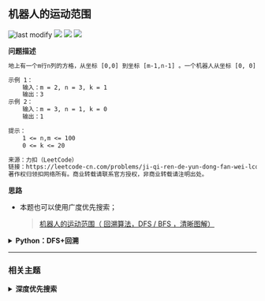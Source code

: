 ## 机器人的运动范围
<!--START_SECTION:badge-->

![last modify](https://img.shields.io/static/v1?label=last%20modify&message=2025-07-08%2016%3A53%3A13&label_color=gray&color=thistle&style=flat-square)
[![](https://img.shields.io/static/v1?label=&message=%E4%B8%AD%E7%AD%89&label_color=gray&color=yellow&style=flat-square)](../../../README.md#中等)
[![](https://img.shields.io/static/v1?label=&message=%E5%89%91%E6%8C%87Offer&label_color=gray&color=green&style=flat-square)](../../../README.md#剑指offer)
[![](https://img.shields.io/static/v1?label=&message=%E6%B7%B1%E5%BA%A6%E4%BC%98%E5%85%88%E6%90%9C%E7%B4%A2&label_color=gray&color=blue&style=flat-square)](../../../README.md#深度优先搜索)

<!--END_SECTION:badge-->
<!--info
tags: [DFS]
source: 剑指Offer
level: 中等
number: '1300'
name: 机器人的运动范围
companies: []
-->

<summary><b>问题描述</b></summary>

```txt
地上有一个m行n列的方格，从坐标 [0,0] 到坐标 [m-1,n-1] 。一个机器人从坐标 [0, 0] 的格子开始移动，它每次可以向左、右、上、下移动一格（不能移动到方格外），也不能进入行坐标和列坐标的数位之和大于k的格子。例如，当k为18时，机器人能够进入方格 [35, 37] ，因为3+5+3+7=18。但它不能进入方格 [35, 38]，因为3+5+3+8=19。请问该机器人能够到达多少个格子？

示例 1：
    输入：m = 2, n = 3, k = 1
    输出：3
示例 2：
    输入：m = 3, n = 1, k = 0
    输出：1

提示：
    1 <= n,m <= 100
    0 <= k <= 20

来源：力扣（LeetCode）
链接：https://leetcode-cn.com/problems/ji-qi-ren-de-yun-dong-fan-wei-lcof
著作权归领扣网络所有。商业转载请联系官方授权，非商业转载请注明出处。
```

<summary><b>思路</b></summary>

- 本题也可以使用广度优先搜索；
  > [机器人的运动范围（ 回溯算法，DFS / BFS ，清晰图解）](https://leetcode-cn.com/problems/ji-qi-ren-de-yun-dong-fan-wei-lcof/solution/mian-shi-ti-13-ji-qi-ren-de-yun-dong-fan-wei-dfs-b/)

<!-- <div align="center"><img src="../../../_assets/xxx.png" height="300" /></div> -->

<details><summary><b>Python：DFS+回溯</b></summary>

```python
class Solution:
    def movingCount(self, m: int, n: int, k: int) -> int:

        def dig_sum(x):  # 求数位之和
            s = 0
            while x != 0:
                s += x % 10
                x = x // 10
            return s

        def dfs(i, j):
            if not 0 <= i < m or not 0 <= j < n or dig_sum(i) + dig_sum(j) > k:
                return 0

            if (i, j) in visited:  # 如果已经访问过
                return 0
            else:
                visited.add((i, j))  # 访问标记
                return 1 + dfs(i + 1, j) + dfs(i, j + 1)  # 因为只能往左或往右，所以只需要搜索两个方向

        visited = set()
        return dfs(0, 0)
```

</details>


<!--START_SECTION:relate-->

---

### 相关主题

<details><summary><b>深度优先搜索</b></summary>

> [[中等, LeetCode] 括号生成 🔥](../../2022/10/LeetCode_0022_中等_括号生成.md)  
> [[中等, LeetCode] 电话号码的字母组合 🔥](../../2022/10/LeetCode_0017_中等_电话号码的字母组合.md)  
> [[中等, LeetCode] 组合总和 🔥](../../2022/10/LeetCode_0039_中等_组合总和.md)  
> [[中等, LeetCode] 路径总和III](../../2022/06/LeetCode_0437_中等_路径总和III.md)  
> [[中等, 剑指Offer] 二叉树中和为某一值的路径](../12/剑指Offer_3400_中等_二叉树中和为某一值的路径.md)  
> [[中等, 剑指Offer] 字符串的排列（全排列） 🔥](../12/剑指Offer_3800_中等_字符串的排列（全排列）.md)  
> [[中等, 剑指Offer] 打印从1到最大的n位数（N叉树的遍历）](剑指Offer_1700_中等_打印从1到最大的n位数（N叉树的遍历）.md)  
> [[中等, 剑指Offer] 矩阵中的路径](剑指Offer_1200_中等_矩阵中的路径.md)  
> [[中等, 牛客] 二叉树中和为某一值的路径(二)](../../2022/01/牛客_0008_中等_二叉树中和为某一值的路径(二).md)  
> [[中等, 牛客] 二叉树根节点到叶子节点的所有路径和](../../2022/01/牛客_0005_中等_二叉树根节点到叶子节点的所有路径和.md)  
> [[中等, 牛客] 字符串的排列 🔥](../../2022/05/牛客_0121_中等_字符串的排列.md)  
> [[中等, 牛客] 实现二叉树先序、中序、后序遍历](../../2022/03/牛客_0045_中等_实现二叉树先序、中序、后序遍历.md)  
> [[中等, 牛客] 岛屿数量 🔥](../../2022/04/牛客_0109_中等_岛屿数量.md)  
> [[中等, 牛客] 数字字符串转化成IP地址](../../2022/01/牛客_0020_中等_数字字符串转化成IP地址.md)  
  > 
> [[困难, 牛客] 多叉树的直径](../../2022/04/牛客_0099_困难_多叉树的直径.md)  
  > 
> [[简单, LeetCode] 二叉树的最小深度](../../2022/07/LeetCode_0111_简单_二叉树的最小深度.md)  
> [[简单, 剑指Offer] 二叉搜索树的第k大节点](../../2022/01/剑指Offer_5400_简单_二叉搜索树的第k大节点.md)  
> [[简单, 剑指Offer] 从尾到头打印链表](剑指Offer_0600_简单_从尾到头打印链表.md)  
> [[简单, 牛客] 二叉树中和为某一值的路径(一)](../../2022/01/牛客_0009_简单_二叉树中和为某一值的路径(一).md)  
  > 

</details>

<!--END_SECTION:relate-->